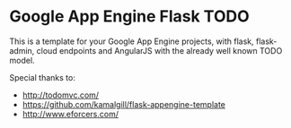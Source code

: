 Google App Engine Flask TODO
========

This is a template for your Google App Engine projects, with flask, flask-admin, cloud endpoints and AngularJS with the already well known TODO model.

Special thanks to:
* http://todomvc.com/ 
* https://github.com/kamalgill/flask-appengine-template
* http://www.eforcers.com/

